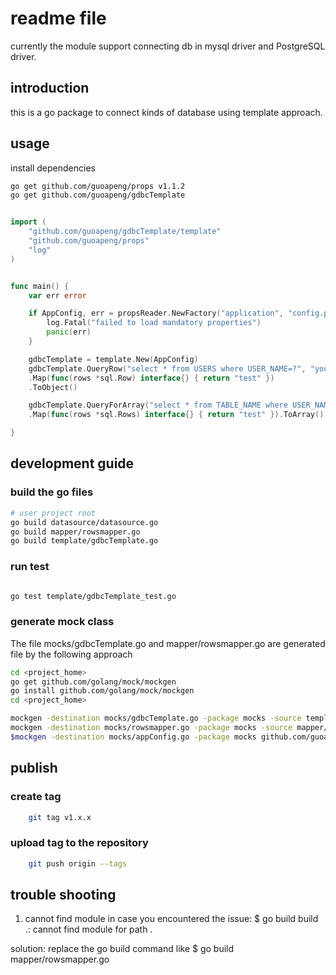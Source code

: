 # readme file

currently the module support connecting db in mysql driver and PostgreSQL driver.

## introduction

this is a go package to connect kinds of database using template approach.

## usage

install dependencies

```bash
go get github.com/guoapeng/props v1.1.2
go get github.com/guoapeng/gdbcTemplate

```

```go

import (
    "github.com/guoapeng/gdbcTemplate/template"
    "github.com/guoapeng/props"
    "log"
)


func main() {
    var err error

    if AppConfig, err = propsReader.NewFactory("application", "config.properties").New(); err != nil {
        log.Fatal("failed to load mandatory properties")
        panic(err)
    }

    gdbcTemplate = template.New(AppConfig)
    gdbcTemplate.QueryRow("select * from USERS where USER_NAME=?", "your_name")
    .Map(func(rows *sql.Row) interface{} { return "test" })
    .ToObject()

    gdbcTemplate.QueryForArray("select * from TABLE_NAME where USER_NAME=?", "your_name")
    .Map(func(rows *sql.Rows) interface{} { return "test" }).ToArray()

}
```

## development guide

### build the go files

```bash
# user project root
go build datasource/datasource.go
go build mapper/rowsmapper.go
go build template/gdbcTemplate.go
```

### run test

```bash

go test template/gdbcTemplate_test.go

```

### generate mock class

The file mocks/gdbcTemplate.go  and mapper/rowsmapper.go
are generated file by the following approach  

```bash
cd <project_home>
go get github.com/golang/mock/mockgen
go install github.com/golang/mock/mockgen
cd <project_home>

mockgen -destination mocks/gdbcTemplate.go -package mocks -source template/gdbcTemplate.go
mockgen -destination mocks/rowsmapper.go -package mocks -source mapper/rowsmapper.go
$mockgen -destination mocks/appConfig.go -package mocks github.com/guoapeng/props AppConfigProperties

```

## publish

### create tag

```bash
    git tag v1.x.x
```

### upload tag to the repository

```bash
    git push origin --tags
```

## trouble shooting

1. cannot find module
in case you encountered the issue:
$ go build
build .: cannot find module for path .

solution:
replace the go build command like
$ go build mapper/rowsmapper.go
